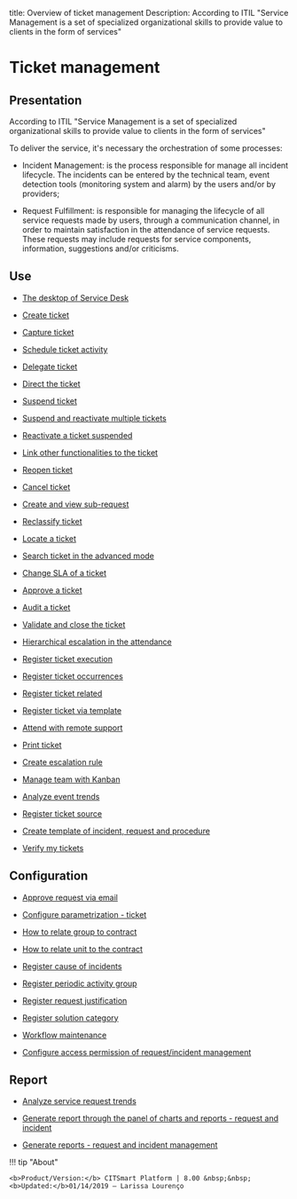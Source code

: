 title: Overview of ticket management
Description: According to ITIL "Service Management is a set of specialized organizational skills to provide value to clients in the form of services"
# Ticket management

Presentation
----------------

According to ITIL "Service Management is a set of specialized organizational
skills to provide value to clients in the form of services"

To deliver the service, it's necessary the orchestration of some processes:

-   Incident Management: is the process responsible for manage all incident
    lifecycle. The incidents can be entered by the technical team, event
    detection tools (monitoring system and alarm) by the users and/or by
    providers;

-   Request Fulfillment: is responsible for managing the lifecycle of all
    service requests made by users, through a communication channel, in order to
    maintain satisfaction in the attendance of service requests. These requests
    may include requests for service components, information, suggestions and/or
    criticisms.

Use
-------

- [The desktop of Service Desk](/en-us/citsmart-platform-8/processes/tickets/use/desktop-of-service-desk.html)

- [Create ticket](/en-us/citsmart-platform-8/processes/tickets/use/create-ticket.html)

- [Capture ticket](/en-us/citsmart-platform-8/processes/tickets/use/capture-ticket.html)

- [Schedule ticket activity](/en-us/citsmart-platform-8/processes/tickets/use/schedule-ticket-activity.html)

- [Delegate ticket](/en-us/citsmart-platform-8/processes/tickets/use/delegate-ticket.html)

- [Direct the ticket](/en-us/citsmart-platform-8/processes/tickets/use/direct-the-ticket.html)

- [Suspend ticket](/en-us/citsmart-platform-8/processes/tickets/use/suspend-ticket.html)

- [Suspend and reactivate multiple tickets](/en-us/citsmart-platform-8/processes/tickets/use/suspend-and-reactivate-tickets.html)

- [Reactivate a ticket suspended](/en-us/citsmart-platform-8/processes/tickets/use/reactivate-a-ticket-suspended.html)

- [Link other functionalities to the ticket](/en-us/citsmart-platform-8/processes/tickets/use/link-other-functionalities-to-the-ticket.html)

- [Reopen ticket](/en-us/citsmart-platform-8/processes/tickets/use/reopen-ticket.html)

- [Cancel ticket](/en-us/citsmart-platform-8/processes/tickets/use/cancel-ticket.html)

- [Create and view sub-request](/en-us/citsmart-platform-8/processes/tickets/use/create-and-view-sub-request.html)

- [Reclassify ticket](/en-us/citsmart-platform-8/processes/tickets/use/reclassify-ticket.html)

- [Locate a ticket](/en-us/citsmart-platform-8/processes/tickets/use/locate-a-ticket.html)

- [Search ticket in the advanced mode](/en-us/citsmart-platform-8/processes/tickets/use/search-ticket-in-the-advanced-mode.html)

- [Change SLA of a ticket](/en-us/citsmart-platform-8/processes/tickets/use/change-SLA-of-a-ticket.html)

- [Approve a ticket](/en-us/citsmart-platform-8/processes/tickets/use/approve-a-ticket.html)

- [Audit a ticket](/en-us/citsmart-platform-8/processes/tickets/use/audit-a-ticket.html)

- [Validate and close the ticket](/en-us/citsmart-platform-8/processes/tickets/use/validate-ticket.html)

- [Hierarchical escalation in the attendance](/en-us/citsmart-platform-8/processes/tickets/use/hierarchical-escalation-in-the-attendance.html)

- [Register ticket execution](/en-us/citsmart-platform-8/processes/tickets/use/register-ticket-execution.html)

- [Register ticket occurrences](/en-us/citsmart-platform-8/processes/tickets/use/register-ticket-occurrences.html)

- [Register ticket related](/en-us/citsmart-platform-8/processes/tickets/use/register-ticket-related.html)

- [Register ticket via template](/en-us/citsmart-platform-8/processes/tickets/use/register-ticket-via-template.html)

- [Attend with remote support](/en-us/citsmart-platform-8/processes/tickets/use/attend-with-remote-support.html)

- [Print ticket](/en-us/citsmart-platform-8/processes/tickets/use/print-ticket.html)

- [Create escalation rule](/en-us/citsmart-platform-8/processes/tickets/use/create-escalation-rule.html)

- [Manage team with Kanban](/en-us/citsmart-platform-8/processes/tickets/use/manage-a-ticket-with-Kanban.html)

- [Analyze event trends](/en-us/citsmart-platform-8/processes/tickets/use/analyze-event-trends.html)

- [Register ticket source](/en-us/citsmart-platform-8/processes/tickets/use/register-ticket-source.html)

- [Create template of incident, request and procedure](/en-us/citsmart-platform-8/processes/tickets/configuration/create-template-of-ticket.html)

- [Verify my tickets](/en-us/citsmart-platform-8/processes/tickets/use/verify-my-tickets.html)

Configuration
-----------------

- [Approve request via email](/en-us/citsmart-platform-8/processes/tickets/configuration/approve-request-via-email.html)

- [Configure parametrization - ticket](/en-us/citsmart-platform-8/platform-administration/parameters-list/configure-parametrization-ticket.html)

- [How to relate group to contract](/en-us/citsmart-platform-8/processes/tickets/configuration/relate-group-to-contract.html)

- [How to relate unit to the contract](/en-us/citsmart-platform-8/processes/tickets/configuration/relate-unit-to-contract.html)

- [Register cause of incidents](/en-us/citsmart-platform-8/processes/portfolio-and-catalog/configuration/register-cause-incidents.html)

- [Register periodic activity group](/en-us/citsmart-platform-8/additional-features/automation-of-operation/configuration/periodic-activity-group.html)

- [Register request justification](/en-us/citsmart-platform-8/processes/portfolio-and-catalog/configuration/register-request-justification.html)

- [Register solution category](/en-us/citsmart-platform-8/processes/portfolio-and-catalog/configuration/register-solution-category.html)

- [Workflow maintenance](/en-us/citsmart-platform-8/platform-administration/flow-maintenance/workflow-maintenance.html)

- [Configure access permission of request/incident management](/en-us/citsmart-platform-8/initial-settings/access-settings/profile/configure-access-permission-ticket.html)

Report
----------

- [Analyze service request trends](/en-us/citsmart-platform-8/processes/tickets/use/analyse-service-request-trends.html)

- [Generate report through the panel of charts and reports - request and incident](/en-us/citsmart-platform-8/processes/tickets/use/generate-report-through-the-panel-of-charts.html)

- [Generate reports -  request and incident management](/en-us/citsmart-platform-8/processes/tickets/use/generate-reports-tickets.html)

!!! tip "About"

    <b>Product/Version:</b> CITSmart Platform | 8.00 &nbsp;&nbsp;
    <b>Updated:</b>01/14/2019 – Larissa Lourenço
